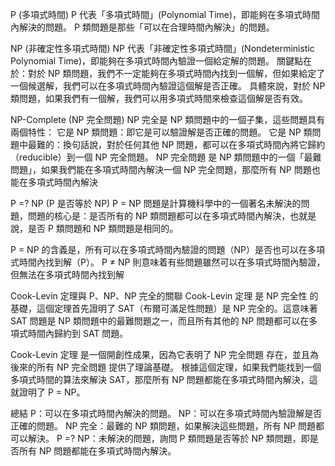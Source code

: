 P (多項式時間)
P 代表「多項式時間」(Polynomial Time)，即能夠在多項式時間內解決的問題。
P 類問題是那些「可以在合理時間內解決」的問題。

NP (非確定性多項式時間)
NP 代表「非確定性多項式時間」(Nondeterministic Polynomial Time)，即能夠在多項式時間內驗證一個給定解的問題。
關鍵點在於：對於 NP 類問題，我們不一定能夠在多項式時間內找到一個解，但如果給定了一個候選解，我們可以在多項式時間內驗證這個解是否正確。
具體來說，對於 NP 類問題，如果我們有一個解，我們可以用多項式時間來檢查這個解是否有效。

NP-Complete (NP 完全問題)
NP 完全是 NP 類問題中的一個子集，這些問題具有兩個特性：
它是 NP 類問題：即它是可以驗證解是否正確的問題。
它是 NP 類問題中最難的：換句話說，對於任何其他 NP 問題，都可以在多項式時間內將它歸約（reducible）到一個 NP 完全問題。
NP 完全問題 是 NP 類問題中的一個「最難問題」，如果我們能在多項式時間內解決一個 NP 完全問題，那麼所有 NP 問題也能在多項式時間內解決

P =? NP (P 是否等於 NP)
P = NP 問題是計算機科學中的一個著名未解決的問題，問題的核心是：是否所有的 NP 類問題都可以在多項式時間內解決，也就是說，是否 P 類問題和 NP 類問題是相同的。

P = NP 的含義是，所有可以在多項式時間內驗證的問題（NP）是否也可以在多項式時間內找到解（P）。
P ≠ NP 則意味着有些問題雖然可以在多項式時間內驗證，但無法在多項式時間內找到解

Cook-Levin 定理與 P、NP、NP 完全的關聯
Cook-Levin 定理 是 NP 完全性 的基礎，這個定理首先證明了 SAT（布爾可滿足性問題）是 NP 完全的。這意味著 SAT 問題是 NP 類問題中的最難問題之一，而且所有其他的 NP 問題都可以在多項式時間內歸約到 SAT 問題。

Cook-Levin 定理 是一個開創性成果，因為它表明了 NP 完全問題 存在，並且為後來的所有 NP 完全問題 提供了理論基礎。
根據這個定理，如果我們能找到一個多項式時間的算法來解決 SAT，那麼所有 NP 問題都能在多項式時間內解決，這就證明了 P = NP。

總結
P：可以在多項式時間內解決的問題。
NP：可以在多項式時間內驗證解是否正確的問題。
NP 完全：最難的 NP 類問題，如果解決這些問題，所有 NP 問題都可以解決。
P =? NP：未解決的問題，詢問 P 類問題是否等於 NP 類問題，即是否所有 NP 問題都能在多項式時間內解決。
